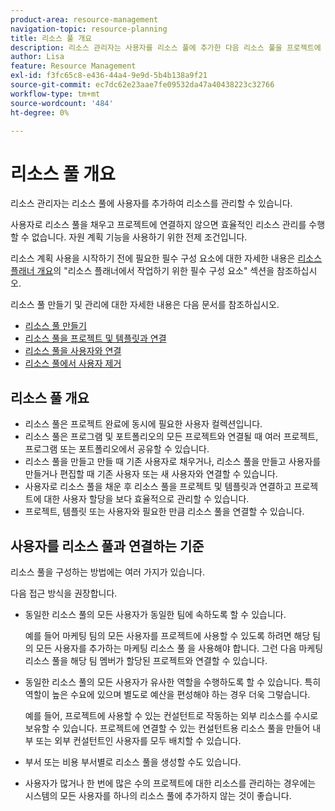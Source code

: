 ```yaml
---
product-area: resource-management
navigation-topic: resource-planning
title: 리소스 풀 개요
description: 리소스 관리자는 사용자를 리소스 풀에 추가한 다음 리소스 풀을 프로젝트에 추가하여 리소스를 관리할 수 있습니다.
author: Lisa
feature: Resource Management
exl-id: f3fc65c8-e436-44a4-9e9d-5b4b138a9f21
source-git-commit: ec7dc62e23aae7fe09532da47a40438223c32766
workflow-type: tm+mt
source-wordcount: '484'
ht-degree: 0%

---
```


# 리소스 풀 개요

<!--Audited: 10/2024-->

리소스 관리자는 리소스 풀에 사용자를 추가하여 리소스를 관리할 수 있습니다.

사용자로 리소스 풀을 채우고 프로젝트에 연결하지 않으면 효율적인 리소스 관리를 수행할 수 없습니다. 자원 계획 기능을 사용하기 위한 전제 조건입니다.

리소스 계획 사용을 시작하기 전에 필요한 필수 구성 요소에 대한 자세한 내용은 [리소스 플래너 개요](../../../resource-mgmt/resource-planning/get-started-resource-planner.md)의 &quot;리소스 플래너에서 작업하기 위한 필수 구성 요소&quot; 섹션을 참조하십시오.

리소스 풀 만들기 및 관리에 대한 자세한 내용은 다음 문서를 참조하십시오.

* [리소스 풀 만들기](../../../resource-mgmt/resource-planning/resource-pools/create-resource-pools.md)
* [리소스 풀을 프로젝트 및 템플릿과 연결](../../../resource-mgmt/resource-planning/resource-pools/associate-resource-pools-with-projects-and-templates.md)
* [리소스 풀을 사용자와 연결](../../../resource-mgmt/resource-planning/resource-pools/associate-resource-pools-with-users.md)
* [리소스 풀에서 사용자 제거](../../../resource-mgmt/resource-planning/resource-pools/remove-users-from-resource-pool.md)

## 리소스 풀 개요

* 리소스 풀은 프로젝트 완료에 동시에 필요한 사용자 컬렉션입니다.
* 리소스 풀은 프로그램 및 포트폴리오의 모든 프로젝트와 연결될 때 여러 프로젝트, 프로그램 또는 포트폴리오에서 공유할 수 있습니다.
* 리소스 풀을 만들고 만들 때 기존 사용자로 채우거나, 리소스 풀을 만들고 사용자를 만들거나 편집할 때 기존 사용자 또는 새 사용자와 연결할 수 있습니다.
* 사용자로 리소스 풀을 채운 후 리소스 풀을 프로젝트 및 템플릿과 연결하고 프로젝트에 대한 사용자 할당을 보다 효율적으로 관리할 수 있습니다.
* 프로젝트, 템플릿 또는 사용자와 필요한 만큼 리소스 풀을 연결할 수 있습니다.

## 사용자를 리소스 풀과 연결하는 기준

리소스 풀을 구성하는 방법에는 여러 가지가 있습니다.

다음 접근 방식을 권장합니다.

* 동일한 리소스 풀의 모든 사용자가 동일한 팀에 속하도록 할 수 있습니다.

  예를 들어 마케팅 팀의 모든 사용자를 프로젝트에 사용할 수 있도록 하려면 해당 팀의 모든 사용자를 추가하는 마케팅 리소스 풀 을 사용해야 합니다. 그런 다음 마케팅 리소스 풀을 해당 팀 멤버가 할당된 프로젝트와 연결할 수 있습니다.

* 동일한 리소스 풀의 모든 사용자가 유사한 역할을 수행하도록 할 수 있습니다. 특히 역할이 높은 수요에 있으며 별도로 예산을 편성해야 하는 경우 더욱 그렇습니다.

  예를 들어, 프로젝트에 사용할 수 있는 컨설턴트로 작동하는 외부 리소스를 수시로 보유할 수 있습니다. 프로젝트에 연결할 수 있는 컨설턴트용 리소스 풀을 만들어 내부 또는 외부 컨설턴트인 사용자를 모두 배치할 수 있습니다.

* 부서 또는 비용 부서별로 리소스 풀을 생성할 수도 있습니다.
* 사용자가 많거나 한 번에 많은 수의 프로젝트에 대한 리소스를 관리하는 경우에는 시스템의 모든 사용자를 하나의 리소스 풀에 추가하지 않는 것이 좋습니다.





